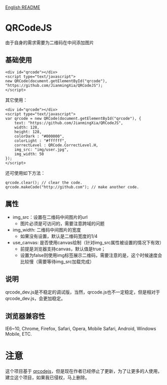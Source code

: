 [English README](/README.md)

# QRCodeJS
由于自身的需求需要为二维码在中间添加图片

## 基础使用
```
<div id="qrcode"></div>
<script type="text/javascript">
new QRCode(document.getElementById("qrcode"), "https://github.com/JianmingXia/QRCodeJS");
</script>
```

其它使用：

```
<div id="qrcode"></div>
<script type="text/javascript">
var qrcode = new QRCode(document.getElementById("qrcode"), {
	text: "https://github.com/JianmingXia/QRCodeJS",
	width: 128,
	height: 128,
	colorDark : "#000000",
	colorLight : "#ffffff",
	correctLevel : QRCode.CorrectLevel.H,
	img_src: "img/user.jpg",
	img_width: 50
});
</script>
```

还可使用如下方法：

```
qrcode.clear(); // clear the code.
qrcode.makeCode("http://github.com"); // make another code.
```

## 属性
- img_src：设置在二维码中间图片的url
	- 图片必须是可访问的，需要注意跨域的问题
- img_width: 二维码中间图片的宽度
	- 如果没有设置，默认是二维码宽度的1/4
- use_canvas: 是否使用canvas绘制（针对img_src属性被设置的情况下有效）
	- 前提是浏览器支持canvas，默认值是true；
	- 设置为false则使用img标签展示二维码，需要注意的是，这个时候速度会比较慢（需要等待img_src加载完成）

## 说明
qrcode_dev.js是不稳定的调试版，当然，qrcode.js也不一定稳定，但是相对于qrcode_dev.js，会更加稳定。

## 浏览器兼容性
IE6~10, Chrome, Firefox, Safari, Opera, Mobile Safari, Android, Windows Mobile, ETC.

# 注意
这个项目基于 [qrcodejs](https://github.com/davidshimjs/qrcodejs)，但是现在作者已经停止了更新，为了让更多的人使用，建立这个项目，如果我已侵权，马上删除。
